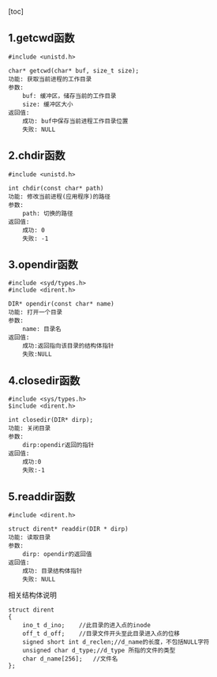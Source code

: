 [toc]

## 1.getcwd函数

```
#include <unistd.h>
 
char* getcwd(char* buf, size_t size);
功能: 获取当前进程的工作目录
参数:
	buf: 缓冲区，储存当前的工作目录
	size: 缓冲区大小
返回值:
	成功: buf中保存当前进程工作目录位置
	失败: NULL
```



## 2.chdir函数

```
#include <unistd.h>

int chdir(const char* path)
功能: 修改当前进程(应用程序)的路径
参数: 
	path: 切换的路径
返回值:
	成功: 0
	失败: -1
```



## 3.opendir函数

```
#include <syd/types.h>
#include <dirent.h>

DIR* opendir(const char* name)
功能: 打开一个目录
参数:
	name: 目录名
返回值: 
	成功:返回指向该目录的结构体指针
	失败:NULL
```



## 4.closedir函数

```
#include <sys/types.h>
$include <dirent.h>

int closedir(DIR* dirp);
功能: 关闭目录
参数:
	dirp:opendir返回的指针
返回值:
	成功:0
	失败:-1
```



## 5.readdir函数

```
#include <dirent.h>

struct dirent* readdir(DIR * dirp)
功能: 读取目录
参数:
	dirp: opendir的返回值
返回值:
	成功: 目录结构体指针
	失败: NULL
```

相关结构体说明

```
struct dirent
{
	ino_t d_ino;	//此目录的进入点的inode
	off_t d_off;	//目录文件开头至此目录进入点的位移
	signed short int d_reclen;//d_name的长度，不包括NULL字符
	unsigned char d_type;//d_type 所指的文件的类型
	char d_name[256];	//文件名
};
```

